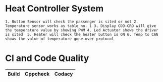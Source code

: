 
# Heat Controller System

`1. Button Sensor will check the passenger is sited or not
2. Temperature sensor works as table no. 1
3. Display CDD-CRO will give the temperature value by showing PWM
4. Led Actuator shows the driver is sited 
5. Heater will check the heater button is ON
6. Temp to CAN shows the value of temperature gone over protocol`

# CI and Code Quality

| Build |	Cppcheck | Codacy |
|-----|------|-----|

